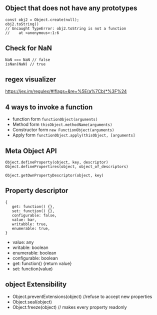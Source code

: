 ## Object that does not have any prototypes

```
const obj2 = Object.create(null);
obj2.toString()
// Uncaught TypeError: obj2.toString is not a function
//    at <anonymous>:1:6
```

## Check for NaN
```
NaN === NaN // false
isNan(NaN) // true
```

## regex visualizer 
https://jex.im/regulex/#!flags=&re=%5E(a%7Cb)*%3F%24

## 4 ways to invoke a function
- function form ``functionObject(arguments)``
- Method form ``thisObject.methodName(arguments)``
- Constructor form ``new FunctionObject(arguments)``
- Apply form ``functionObject.apply(thisObject, [arguments]``

## Meta Object API

```
Object.defineProperty(object, key, descriptor)
Object.definePropertires(object, object_of_descriptors)   

Object.getOwnPropertyDescriptor(object, key)
```
## Property descriptor
```
{
   get: function() {},
   set: function() {},
   configurable: false,
   value: bar,
   writabble: true,
   enumerable: true,
}
```
- value: any
- writable: boolean
- enumerable: boolean
- configurable: boolean
- get: function() {return value}
- set: function(value)

## object Extensibility
- Object.preventExtensions(object) //refuse to accept new properties
- Object.seal(object)
- Object.freeze(object) // makes every property readonly
  
